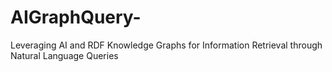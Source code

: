 # AIGraphQuery-
Leveraging AI and RDF Knowledge Graphs for Information Retrieval through Natural Language Queries
